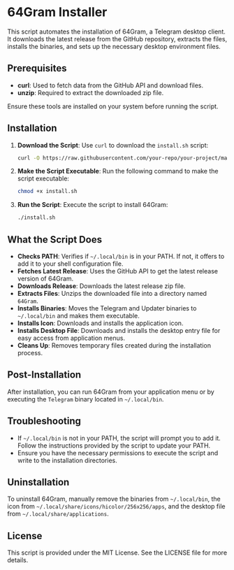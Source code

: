 # 64Gram Installer

This script automates the installation of 64Gram, a Telegram desktop client. It downloads the latest release from the GitHub repository, extracts the files, installs the binaries, and sets up the necessary desktop environment files.

## Prerequisites

- **curl**: Used to fetch data from the GitHub API and download files.
- **unzip**: Required to extract the downloaded zip file.

Ensure these tools are installed on your system before running the script.

## Installation

1. **Download the Script**: Use `curl` to download the `install.sh` script:
   ```bash
   curl -O https://raw.githubusercontent.com/your-repo/your-project/main/install.sh
   ```

2. **Make the Script Executable**: Run the following command to make the script executable:
   ```bash
   chmod +x install.sh
   ```

3. **Run the Script**: Execute the script to install 64Gram:
   ```bash
   ./install.sh
   ```

## What the Script Does

- **Checks PATH**: Verifies if `~/.local/bin` is in your PATH. If not, it offers to add it to your shell configuration file.
- **Fetches Latest Release**: Uses the GitHub API to get the latest release version of 64Gram.
- **Downloads Release**: Downloads the latest release zip file.
- **Extracts Files**: Unzips the downloaded file into a directory named `64Gram`.
- **Installs Binaries**: Moves the Telegram and Updater binaries to `~/.local/bin` and makes them executable.
- **Installs Icon**: Downloads and installs the application icon.
- **Installs Desktop File**: Downloads and installs the desktop entry file for easy access from application menus.
- **Cleans Up**: Removes temporary files created during the installation process.

## Post-Installation

After installation, you can run 64Gram from your application menu or by executing the `Telegram` binary located in `~/.local/bin`.

## Troubleshooting

- If `~/.local/bin` is not in your PATH, the script will prompt you to add it. Follow the instructions provided by the script to update your PATH.
- Ensure you have the necessary permissions to execute the script and write to the installation directories.

## Uninstallation

To uninstall 64Gram, manually remove the binaries from `~/.local/bin`, the icon from `~/.local/share/icons/hicolor/256x256/apps`, and the desktop file from `~/.local/share/applications`.

## License

This script is provided under the MIT License. See the LICENSE file for more details.

